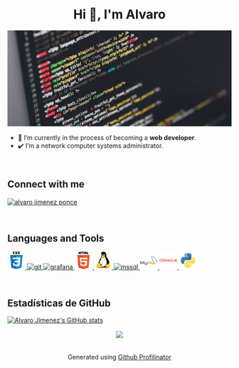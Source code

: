 <h1 align="center">Hi 👋, I'm Alvaro</h1>
<link rel="stylesheet" href="background.css">
<img src="imagen.jpg">

- 🌱 I’m currently in the process of becoming a **web developer**.
- ✔️ I’m a network computer systems administrator.





<br>

## Connect with me
<p align="left">
<a href="https://www.linkedin.com/in/alvaro-jimenez-ponce" target="blank"><img align="center" src="https://raw.githubusercontent.com/rahuldkjain/github-profile-readme-generator/master/src/images/icons/Social/linked-in-alt.svg" alt="alvaro jimenez ponce" height="30" width="40" /></a>
</p>



<br>


## Languages and Tools
<p align="left"> <a href="https://www.w3schools.com/css/" target="_blank" rel="noreferrer"> <img src="https://raw.githubusercontent.com/devicons/devicon/master/icons/css3/css3-original-wordmark.svg" alt="css3" width="40" height="40"/> </a> <a href="https://git-scm.com/" target="_blank" rel="noreferrer"> <img src="https://www.vectorlogo.zone/logos/git-scm/git-scm-icon.svg" alt="git" width="40" height="40"/> </a> <a href="https://grafana.com" target="_blank" rel="noreferrer"> <img src="https://www.vectorlogo.zone/logos/grafana/grafana-icon.svg" alt="grafana" width="40" height="40"/> </a> <a href="https://www.w3.org/html/" target="_blank" rel="noreferrer"> <img src="https://raw.githubusercontent.com/devicons/devicon/master/icons/html5/html5-original-wordmark.svg" alt="html5" width="40" height="40"/> </a> <a href="https://www.linux.org/" target="_blank" rel="noreferrer"> <img src="https://raw.githubusercontent.com/devicons/devicon/master/icons/linux/linux-original.svg" alt="linux" width="40" height="40"/> </a> <a href="https://www.microsoft.com/en-us/sql-server" target="_blank" rel="noreferrer"> <img src="https://www.svgrepo.com/show/303229/microsoft-sql-server-logo.svg" alt="mssql" width="40" height="40"/> </a> <a href="https://www.mysql.com/" target="_blank" rel="noreferrer"> <img src="https://raw.githubusercontent.com/devicons/devicon/master/icons/mysql/mysql-original-wordmark.svg" alt="mysql" width="40" height="40"/> </a> <a href="https://www.oracle.com/" target="_blank" rel="noreferrer"> <img src="https://raw.githubusercontent.com/devicons/devicon/master/icons/oracle/oracle-original.svg" alt="oracle" width="40" height="40"/> </a> <a href="https://www.python.org" target="_blank" rel="noreferrer"> <img src="https://raw.githubusercontent.com/devicons/devicon/master/icons/python/python-original.svg" alt="python" width="40" height="40"/> </a> </p>

<br>






## Estadísticas de GitHub
[![Alvaro Jimenez's GitHub stats](https://github-readme-stats.vercel.app/api?username=alvarojimeenez)](https://github.com/alvarojimeenez/github-readme-stats)



<div align="center">
<img src="https://komarev.com/ghpvc/?username=alvarojimeenezj&&style=flat-square" align="center" />
</div>

<br>
<br>

<div align="center">Generated using <a href="https://profilinator.rishav.dev/" target="_blank">Github Profilinator</a></div>
